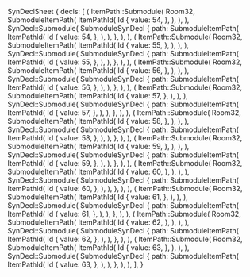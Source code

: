 SynDeclSheet {
    decls: [
        (
            ItemPath::Submodule(
                Room32,
                SubmoduleItemPath(
                    ItemPathId(
                        Id {
                            value: 54,
                        },
                    ),
                ),
            ),
            SynDecl::Submodule(
                SubmoduleSynDecl {
                    path: SubmoduleItemPath(
                        ItemPathId(
                            Id {
                                value: 54,
                            },
                        ),
                    ),
                },
            ),
        ),
        (
            ItemPath::Submodule(
                Room32,
                SubmoduleItemPath(
                    ItemPathId(
                        Id {
                            value: 55,
                        },
                    ),
                ),
            ),
            SynDecl::Submodule(
                SubmoduleSynDecl {
                    path: SubmoduleItemPath(
                        ItemPathId(
                            Id {
                                value: 55,
                            },
                        ),
                    ),
                },
            ),
        ),
        (
            ItemPath::Submodule(
                Room32,
                SubmoduleItemPath(
                    ItemPathId(
                        Id {
                            value: 56,
                        },
                    ),
                ),
            ),
            SynDecl::Submodule(
                SubmoduleSynDecl {
                    path: SubmoduleItemPath(
                        ItemPathId(
                            Id {
                                value: 56,
                            },
                        ),
                    ),
                },
            ),
        ),
        (
            ItemPath::Submodule(
                Room32,
                SubmoduleItemPath(
                    ItemPathId(
                        Id {
                            value: 57,
                        },
                    ),
                ),
            ),
            SynDecl::Submodule(
                SubmoduleSynDecl {
                    path: SubmoduleItemPath(
                        ItemPathId(
                            Id {
                                value: 57,
                            },
                        ),
                    ),
                },
            ),
        ),
        (
            ItemPath::Submodule(
                Room32,
                SubmoduleItemPath(
                    ItemPathId(
                        Id {
                            value: 58,
                        },
                    ),
                ),
            ),
            SynDecl::Submodule(
                SubmoduleSynDecl {
                    path: SubmoduleItemPath(
                        ItemPathId(
                            Id {
                                value: 58,
                            },
                        ),
                    ),
                },
            ),
        ),
        (
            ItemPath::Submodule(
                Room32,
                SubmoduleItemPath(
                    ItemPathId(
                        Id {
                            value: 59,
                        },
                    ),
                ),
            ),
            SynDecl::Submodule(
                SubmoduleSynDecl {
                    path: SubmoduleItemPath(
                        ItemPathId(
                            Id {
                                value: 59,
                            },
                        ),
                    ),
                },
            ),
        ),
        (
            ItemPath::Submodule(
                Room32,
                SubmoduleItemPath(
                    ItemPathId(
                        Id {
                            value: 60,
                        },
                    ),
                ),
            ),
            SynDecl::Submodule(
                SubmoduleSynDecl {
                    path: SubmoduleItemPath(
                        ItemPathId(
                            Id {
                                value: 60,
                            },
                        ),
                    ),
                },
            ),
        ),
        (
            ItemPath::Submodule(
                Room32,
                SubmoduleItemPath(
                    ItemPathId(
                        Id {
                            value: 61,
                        },
                    ),
                ),
            ),
            SynDecl::Submodule(
                SubmoduleSynDecl {
                    path: SubmoduleItemPath(
                        ItemPathId(
                            Id {
                                value: 61,
                            },
                        ),
                    ),
                },
            ),
        ),
        (
            ItemPath::Submodule(
                Room32,
                SubmoduleItemPath(
                    ItemPathId(
                        Id {
                            value: 62,
                        },
                    ),
                ),
            ),
            SynDecl::Submodule(
                SubmoduleSynDecl {
                    path: SubmoduleItemPath(
                        ItemPathId(
                            Id {
                                value: 62,
                            },
                        ),
                    ),
                },
            ),
        ),
        (
            ItemPath::Submodule(
                Room32,
                SubmoduleItemPath(
                    ItemPathId(
                        Id {
                            value: 63,
                        },
                    ),
                ),
            ),
            SynDecl::Submodule(
                SubmoduleSynDecl {
                    path: SubmoduleItemPath(
                        ItemPathId(
                            Id {
                                value: 63,
                            },
                        ),
                    ),
                },
            ),
        ),
    ],
}